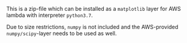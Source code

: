 This is a zip-file which can be installed as a `matplotlib` layer for AWS
lambda with interpreter `python3.7`. 

Due to size restrictions, `numpy` is not included and the AWS-provided
`numpy/scipy`-layer needs to be used as well. 

